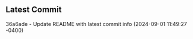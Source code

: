
## Latest Commit
36a6ade - Update README with latest commit info (2024-09-01 11:49:27 -0400) <Yunxi-Zhou>
